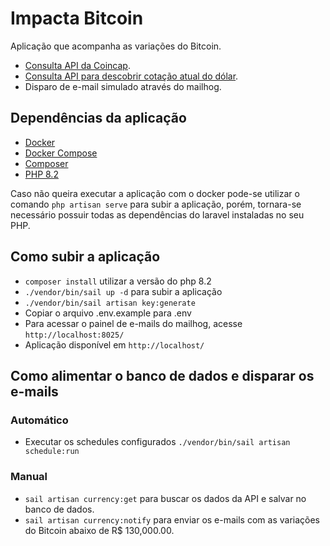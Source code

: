 # Impacta Bitcoin

Aplicação que acompanha as variações do Bitcoin.

- [Consulta API da Coincap](https://docs.coincap.io/).
- [Consulta API para descobrir cotação atual do dólar](https://docs.awesomeapi.com.br/api-de-moedas).
- Disparo de e-mail simulado através do mailhog.

## Dependências da aplicação

- [Docker](https://docs.docker.com/engine/install/)
- [Docker Compose](https://docs.docker.com/compose/install/)
- [Composer](https://getcomposer.org/download/)
- [PHP 8.2](https://www.php.net/downloads.php)

Caso não queira executar a aplicação com o docker pode-se utilizar o comando `php artisan serve` para subir a aplicação,
porém, tornara-se necessário possuir todas as dependências do laravel instaladas no seu PHP.

## Como subir a aplicação

- `composer install` utilizar a versão do php 8.2
- `./vendor/bin/sail up -d` para subir a aplicação
- `./vendor/bin/sail artisan key:generate`
- Copiar o arquivo .env.example para .env
- Para acessar o painel de e-mails do mailhog, acesse `http://localhost:8025/`
- Aplicação disponível em `http://localhost/`

## Como alimentar o banco de dados e disparar os e-mails

### Automático

- Executar os schedules configurados `./vendor/bin/sail artisan schedule:run`

### Manual

- `sail artisan currency:get` para buscar os dados da API e salvar no banco de dados.
- `sail artisan currency:notify` para enviar os e-mails com as variações do Bitcoin abaixo de R$ 130,000.00.
